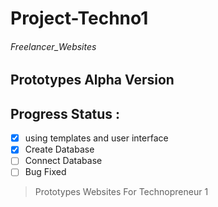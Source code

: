 # Project-Techno1
###### Freelancer_Websites
## Prototypes Alpha Version 
## Progress Status :
* [x] using templates and user interface
* [x] Create Database
* [ ] Connect Database 
* [ ] Bug Fixed
>  Prototypes Websites 
 For Technopreneur 1 

